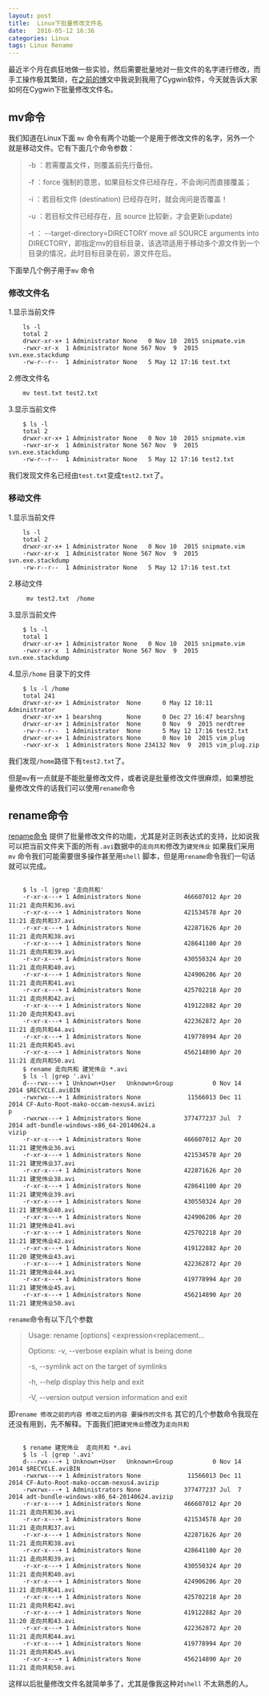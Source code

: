 ```yaml
---
layout: post
title:  Linux下批量修改文件名
date:   2016-05-12 16:36
categories: Linux
tags: Linux Rename
---
```


最近半个月在疯狂地做一些实验，然后需要批量地对一些文件的名字进行修改，而手工操作极其繁琐，在[之前的博](http://www.xiongfuli.com/linux/2015-11/cygwin.html)文中我说到我用了Cygwin软件，今天就告诉大家如何在Cygwin下批量修改文件名。

## mv命令 ##

我们知道在Linux下面 `mv` 命令有两个功能一个是用于修改文件的名字，另外一个就是移动文件。它有下面几个命令参数：

> -b ：若需覆盖文件，则覆盖前先行备份。
> 
> -f ：force 强制的意思，如果目标文件已经存在，不会询问而直接覆盖；
> 
> -i ：若目标文件 (destination) 已经存在时，就会询问是否覆盖！
> 
> -u ：若目标文件已经存在，且 source 比较新，才会更新(update)
> 
> -t  ： --target-directory=DIRECTORY move all SOURCE arguments into DIRECTORY，即指定mv的目标目录，该选项适用于移动多个源文件到一个目录的情况，此时目标目录在前，源文件在后。


下面举几个例子用于`mv` 命令

### 修改文件名 ###

1.显示当前文件

```shell
	ls -l
	total 2
	drwxr-xr-x+ 1 Administrator None   0 Nov 10  2015 snipmate.vim
	-rwxr-xr-x  1 Administrator None 567 Nov  9  2015 svn.exe.stackdump
	-rw-r--r--  1 Administrator None   5 May 12 17:16 test.txt
```

2.修改文件名


```shell
	mv test.txt test2.txt
```

3.显示当前文件

```shell
	$ ls -l
	total 2
	drwxr-xr-x+ 1 Administrator None   0 Nov 10  2015 snipmate.vim
	-rwxr-xr-x  1 Administrator None 567 Nov  9  2015 svn.exe.stackdump
	-rw-r--r--  1 Administrator None   5 May 12 17:16 test2.txt
```

我们发现文件名已经由`test.txt`变成`test2.txt`了。

### 移动文件 ###
1.显示当前文件

```shell
	ls -l
	total 2
	drwxr-xr-x+ 1 Administrator None   0 Nov 10  2015 snipmate.vim
	-rwxr-xr-x  1 Administrator None 567 Nov  9  2015 svn.exe.stackdump
	-rw-r--r--  1 Administrator None   5 May 12 17:16 test.txt
```

2.移动文件


```shell
	 mv test2.txt  /home
```

3.显示当前文件

```shell
	$ ls -l
	total 1
	drwxr-xr-x+ 1 Administrator None   0 Nov 10  2015 snipmate.vim
	-rwxr-xr-x  1 Administrator None 567 Nov  9  2015 svn.exe.stackdump
```

4.显示`/home` 目录下的文件

```shell
	$ ls -l /home
	total 241
	drwxr-xr-x+ 1 Administrator  None      0 May 12 18:11 Administrator
	drwxr-xr-x+ 1 bearshng       None      0 Dec 27 16:47 bearshng
	drwxr-xr-x+ 1 Administrator  None      0 Nov  9  2015 nerdtree
	-rw-r--r--  1 Administrator  None      5 May 12 17:16 test2.txt
	drwxr-xr-x+ 1 Administrators None      0 Nov 10  2015 vim_plug
	-rwxr-xr-x  1 Administrators None 234132 Nov  9  2015 vim_plug.zip
```
我们发现`/home`路径下有`test2.txt`了。

但是`mv`有一点就是不能批量修改文件，或者说是批量修改文件很麻烦，如果想批量修改文件的话我们可以使用`rename`命令

## rename命令 ##

[rename命令](http://tips.webdesign10.com/how-to-bulk-rename-files-in-linux-in-the-terminal) 提供了批量修改文件的功能，尤其是对正则表达式的支持，比如说我可以把当前文件夹下面的所有`.avi`数据中的`走向共和`修改为`建党伟业` 如果我们采用`mv` 命令我们可能需要很多操作甚至用`shell` 脚本，但是用`rename`命令我们一句话就可以完成。

```shell

	$ ls -l |grep '走向共和'
	-r-xr-x---+ 1 Administrators None            466607012 Apr 20 11:21 走向共和36.avi
	-r-xr-x---+ 1 Administrators None            421534578 Apr 20 11:21 走向共和37.avi
	-r-xr-x---+ 1 Administrators None            422871626 Apr 20 11:21 走向共和38.avi
	-r-xr-x---+ 1 Administrators None            428641100 Apr 20 11:21 走向共和39.avi
	-r-xr-x---+ 1 Administrators None            430550324 Apr 20 11:21 走向共和40.avi
	-r-xr-x---+ 1 Administrators None            424906206 Apr 20 11:21 走向共和41.avi
	-r-xr-x---+ 1 Administrators None            425702218 Apr 20 11:21 走向共和42.avi
	-r-xr-x---+ 1 Administrators None            419122882 Apr 20 11:20 走向共和43.avi
	-r-xr-x---+ 1 Administrators None            422362872 Apr 20 11:21 走向共和44.avi
	-r-xr-x---+ 1 Administrators None            419778994 Apr 20 11:21 走向共和45.avi
	-r-xr-x---+ 1 Administrators None            456214890 Apr 20 11:21 走向共和50.avi
	$ rename 走向共和 建党伟业 *.avi
	$ ls -l |grep '.avi'
	d---rwx---+ 1 Unknown+User   Unknown+Group           0 Nov 14  2014 $RECYCLE.aviBIN
	-rwxrwx---+ 1 Administrators None             11566013 Dec 11  2014 CF-Auto-Root-mako-occam-nexus4.avizi                               p
	-rwxrwx---+ 1 Administrators None            377477237 Jul  7  2014 adt-bundle-windows-x86_64-20140624.a                               vizip
	-r-xr-x---+ 1 Administrators None            466607012 Apr 20 11:21 建党伟业36.avi
	-r-xr-x---+ 1 Administrators None            421534578 Apr 20 11:21 建党伟业37.avi
	-r-xr-x---+ 1 Administrators None            422871626 Apr 20 11:21 建党伟业38.avi
	-r-xr-x---+ 1 Administrators None            428641100 Apr 20 11:21 建党伟业39.avi
	-r-xr-x---+ 1 Administrators None            430550324 Apr 20 11:21 建党伟业40.avi
	-r-xr-x---+ 1 Administrators None            424906206 Apr 20 11:21 建党伟业41.avi
	-r-xr-x---+ 1 Administrators None            425702218 Apr 20 11:21 建党伟业42.avi
	-r-xr-x---+ 1 Administrators None            419122882 Apr 20 11:20 建党伟业43.avi
	-r-xr-x---+ 1 Administrators None            422362872 Apr 20 11:21 建党伟业44.avi
	-r-xr-x---+ 1 Administrators None            419778994 Apr 20 11:21 建党伟业45.avi
	-r-xr-x---+ 1 Administrators None            456214890 Apr 20 11:21 建党伟业50.avi

```

`rename`命令有以下几个参数

> 
> Usage:
>  rename [options] <expression<replacement<file>...
> 
> Options:
>  -v, --verbose    explain what is being done
>  
>  -s, --symlink    act on the target of symlinks
> 
>  -h, --help     display this help and exit
>  
>  -V, --version  output version information and exit


即`rename 修改之前的内容 修改之后的内容 要操作的文件名` 其它的几个参数命令我现在还没有用到，先不解释。下面我们把`建党伟业`修改为`走向共和`

```shell

	$ rename 建党伟业  走向共和 *.avi
	$ ls -l |grep '.avi'
	d---rwx---+ 1 Unknown+User   Unknown+Group           0 Nov 14  2014 $RECYCLE.aviBIN
	-rwxrwx---+ 1 Administrators None             11566013 Dec 11  2014 CF-Auto-Root-mako-occam-nexus4.avizip
	-rwxrwx---+ 1 Administrators None            377477237 Jul  7  2014 adt-bundle-windows-x86_64-20140624.avizip
	-r-xr-x---+ 1 Administrators None            466607012 Apr 20 11:21 走向共和36.avi
	-r-xr-x---+ 1 Administrators None            421534578 Apr 20 11:21 走向共和37.avi
	-r-xr-x---+ 1 Administrators None            422871626 Apr 20 11:21 走向共和38.avi
	-r-xr-x---+ 1 Administrators None            428641100 Apr 20 11:21 走向共和39.avi
	-r-xr-x---+ 1 Administrators None            430550324 Apr 20 11:21 走向共和40.avi
	-r-xr-x---+ 1 Administrators None            424906206 Apr 20 11:21 走向共和41.avi
	-r-xr-x---+ 1 Administrators None            425702218 Apr 20 11:21 走向共和42.avi
	-r-xr-x---+ 1 Administrators None            419122882 Apr 20 11:20 走向共和43.avi
	-r-xr-x---+ 1 Administrators None            422362872 Apr 20 11:21 走向共和44.avi
	-r-xr-x---+ 1 Administrators None            419778994 Apr 20 11:21 走向共和45.avi
	-r-xr-x---+ 1 Administrators None            456214890 Apr 20 11:21 走向共和50.avi

```

这样以后批量修改文件名就简单多了，尤其是像我这种对`shell` 不太熟悉的人。